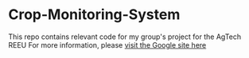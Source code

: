 # Crop-Monitoring-System
This repo contains relevant code for my group's project for the AgTech REEU
For more information, please [visit the Google site here](https://sites.google.com/view/tamucc-reeu/home?authuser=0)
